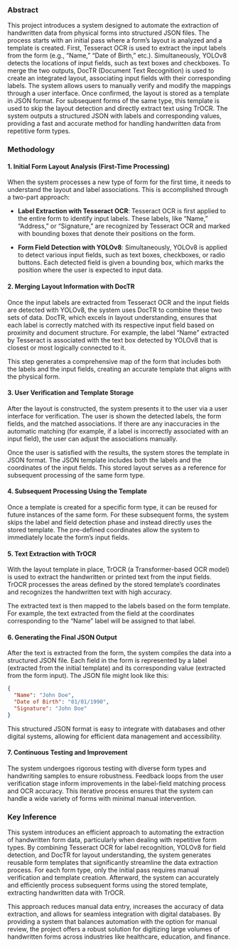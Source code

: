 ### Abstract

This project introduces a system designed to automate the extraction of handwritten data from physical forms into structured JSON files. The process starts with an initial pass where a form’s layout is analyzed and a template is created. First, Tesseract OCR is used to extract the input labels from the form (e.g., “Name,” “Date of Birth,” etc.). Simultaneously, YOLOv8 detects the locations of input fields, such as text boxes and checkboxes. To merge the two outputs, DocTR (Document Text Recognition) is used to create an integrated layout, associating input fields with their corresponding labels. The system allows users to manually verify and modify the mappings through a user interface. Once confirmed, the layout is stored as a template in JSON format. For subsequent forms of the same type, this template is used to skip the layout detection and directly extract text using TrOCR. The system outputs a structured JSON with labels and corresponding values, providing a fast and accurate method for handling handwritten data from repetitive form types.

### Methodology

#### 1. **Initial Form Layout Analysis (First-Time Processing)**

When the system processes a new type of form for the first time, it needs to understand the layout and label associations. This is accomplished through a two-part approach:

- **Label Extraction with Tesseract OCR**: Tesseract OCR is first applied to the entire form to identify input labels. These labels, like “Name,” “Address,” or “Signature,” are recognized by Tesseract OCR and marked with bounding boxes that denote their positions on the form.
  
- **Form Field Detection with YOLOv8**: Simultaneously, YOLOv8 is applied to detect various input fields, such as text boxes, checkboxes, or radio buttons. Each detected field is given a bounding box, which marks the position where the user is expected to input data.

#### 2. **Merging Layout Information with DocTR**

Once the input labels are extracted from Tesseract OCR and the input fields are detected with YOLOv8, the system uses DocTR to combine these two sets of data. DocTR, which excels in layout understanding, ensures that each label is correctly matched with its respective input field based on proximity and document structure. For example, the label “Name” extracted by Tesseract is associated with the text box detected by YOLOv8 that is closest or most logically connected to it.

This step generates a comprehensive map of the form that includes both the labels and the input fields, creating an accurate template that aligns with the physical form.

#### 3. **User Verification and Template Storage**

After the layout is constructed, the system presents it to the user via a user interface for verification. The user is shown the detected labels, the form fields, and the matched associations. If there are any inaccuracies in the automatic matching (for example, if a label is incorrectly associated with an input field), the user can adjust the associations manually.

Once the user is satisfied with the results, the system stores the template in JSON format. The JSON template includes both the labels and the coordinates of the input fields. This stored layout serves as a reference for subsequent processing of the same form type.

#### 4. **Subsequent Processing Using the Template**

Once a template is created for a specific form type, it can be reused for future instances of the same form. For these subsequent forms, the system skips the label and field detection phase and instead directly uses the stored template. The pre-defined coordinates allow the system to immediately locate the form’s input fields.

#### 5. **Text Extraction with TrOCR**

With the layout template in place, TrOCR (a Transformer-based OCR model) is used to extract the handwritten or printed text from the input fields. TrOCR processes the areas defined by the stored template’s coordinates and recognizes the handwritten text with high accuracy.

The extracted text is then mapped to the labels based on the form template. For example, the text extracted from the field at the coordinates corresponding to the “Name” label will be assigned to that label.

#### 6. **Generating the Final JSON Output**

After the text is extracted from the form, the system compiles the data into a structured JSON file. Each field in the form is represented by a label (extracted from the initial template) and its corresponding value (extracted from the form input). The JSON file might look like this:

```json
{
  "Name": "John Doe",
  "Date of Birth": "01/01/1990",
  "Signature": "John Doe"
}
```

This structured JSON format is easy to integrate with databases and other digital systems, allowing for efficient data management and accessibility.

#### 7. **Continuous Testing and Improvement**

The system undergoes rigorous testing with diverse form types and handwriting samples to ensure robustness. Feedback loops from the user verification stage inform improvements in the label-field matching process and OCR accuracy. This iterative process ensures that the system can handle a wide variety of forms with minimal manual intervention.

### Key Inference

This system introduces an efficient approach to automating the extraction of handwritten form data, particularly when dealing with repetitive form types. By combining Tesseract OCR for label recognition, YOLOv8 for field detection, and DocTR for layout understanding, the system generates reusable form templates that significantly streamline the data extraction process. For each form type, only the initial pass requires manual verification and template creation. Afterward, the system can accurately and efficiently process subsequent forms using the stored template, extracting handwritten data with TrOCR. 

This approach reduces manual data entry, increases the accuracy of data extraction, and allows for seamless integration with digital databases. By providing a system that balances automation with the option for manual review, the project offers a robust solution for digitizing large volumes of handwritten forms across industries like healthcare, education, and finance.